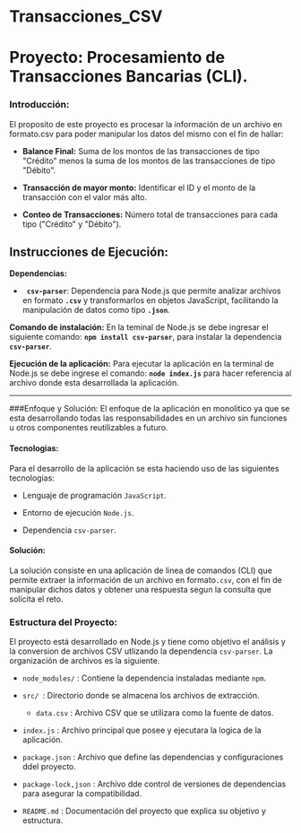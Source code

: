 # Transacciones_CSV
# Proyecto: Procesamiento de Transacciones Bancarias (CLI).

### Introducción:
El proposito de este proyecto es procesar la información de un archivo en formato.csv para poder manipular los datos del mismo con el fin de hallar:
- **Balance Final:**
Suma de los montos de las transacciones de tipo "Crédito" menos la suma de los montos de las transacciones de tipo "Débito".

- **Transacción de mayor monto:**
Identificar el ID y el monto de la transacción con el valor más alto.

- **Conteo de Transacciones:**
Número total de transacciones para cada tipo ("Crédito" y "Débito").

## Instrucciones de Ejecución:
**Dependencias:**
- **` csv-parser`**: Dependencia para Node.js que permite analizar archivos en formato **`.csv`** y transformarlos en objetos JavaScript, facilitando la manipulación de datos como tipo **`.json`**. 

**Comando de instalación:**
En la teminal de Node.js se debe ingresar el siguiente comando: **`npm install csv-parser`**, para instalar la dependencia  **` csv-parser`**.


**Ejecución de la aplicación:**
Para ejecutar la aplicación en la terminal de Node.js se debe ingrese el comando: **`node index.js`** para hacer referencia al archivo donde esta desarrollada la aplicación.

----
###Enfoque y Solución:
El enfoque de la aplicación en monolitico ya que se esta desarrollando todas las responsabilidades en un archivo sin funciones u otros componentes reutilizables a futuro.

#### **Tecnologias:**
Para el desarrollo de la aplicación se esta haciendo uso de las siguientes tecnologias:
- Lenguaje de programación `JavaScript`.

- Entorno de ejecución `Node.js`.

- Dependencia `csv-parser`.

#### **Solución:**
La solución consiste en una aplicación de linea de comandos (CLI) que permite extraer la información de un archivo en formato`.csv`, con el  fin de manipular dichos datos y obtener una respuesta segun la consulta que solicita el reto.

### Estructura del Proyecto:
El proyecto está desarrollado en Node.js y tiene como objetivo el análisis y la conversion de archivos CSV utlizando la dependencia `csv-parser`. La organización de archivos es la siguiente.
- `node_modules/` : Contiene la dependencia instaladas mediante `npm`.

- `src/ `: Directorio donde se almacena los archivos de extracción.

    - `data.csv` : Archivo CSV que se utilizara como la fuente de datos.
	
- `index.js` : Archivo principal que posee y ejecutara la logica de la aplicación.

- `package.json` : Archivo que define las dependencias y configuraciones ddel proyecto.

- `package-lock,json` : Archivo dde control de versiones de dependencias para asegurar la compatibilidad.

- `README.md` : Documentación del proyecto que explica su objetivo y estructura.




